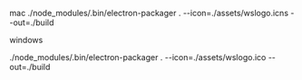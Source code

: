
mac
./node_modules/.bin/electron-packager . --icon=./assets/wslogo.icns --out=./build

windows


./node_modules/.bin/electron-packager . --icon=./assets/wslogo.ico --out=./build



